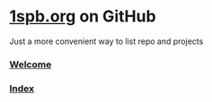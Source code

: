 # [1spb.org](http://1spb.org) on GitHub

Just a more convenient way to list repo and projects

### [Welcome](http://1spb-org.github.io)

### [Index](https://github.com/1spb-org/1spb-org.github.io/blob/main/index.md)
